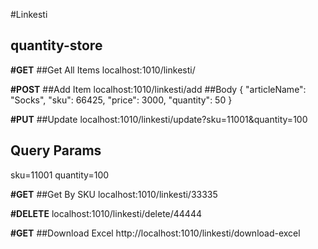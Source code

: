 #Linkesti
## quantity-store

**#GET** ##Get All Items
localhost:1010/linkesti/

**#POST** ##Add Item
localhost:1010/linkesti/add
##Body 
{
    "articleName": "Socks",
    "sku": 66425,
    "price": 3000,
    "quantity": 50
}

**#PUT** ##Update
localhost:1010/linkesti/update?sku=11001&quantity=100
## Query Params
sku=11001
quantity=100

**#GET** ##Get By SKU
localhost:1010/linkesti/33335

**#DELETE**
localhost:1010/linkesti/delete/44444

**#GET** ##Download Excel
http://localhost:1010/linkesti/download-excel

